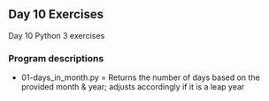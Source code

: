 ## Day 10 Exercises
Day 10 Python 3 exercises

### Program descriptions
* 01-days_in_month.py = Returns the number of days based on the provided month & year; adjusts accordingly if it is a leap year
